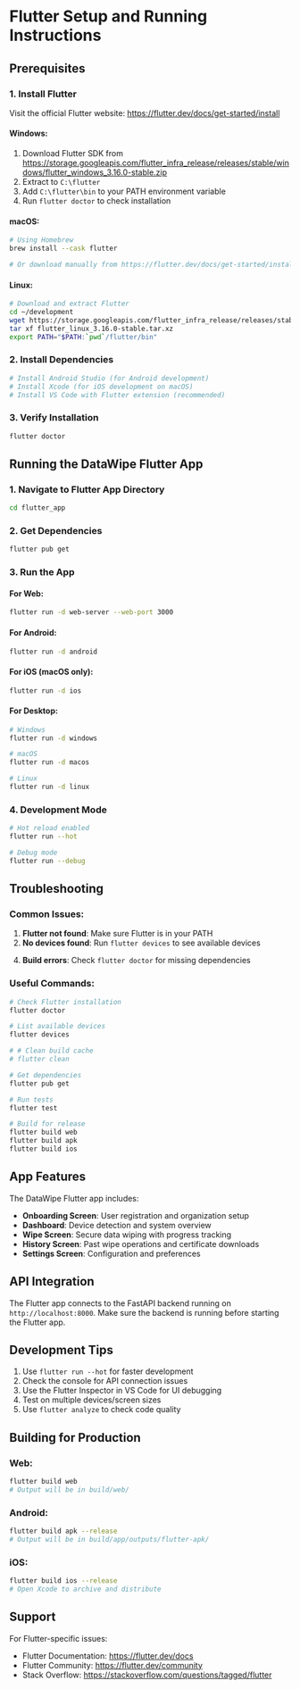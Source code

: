 # Flutter Setup and Running Instructions

## Prerequisites

### 1. Install Flutter
Visit the official Flutter website: https://flutter.dev/docs/get-started/install

#### Windows:
1. Download Flutter SDK from https://storage.googleapis.com/flutter_infra_release/releases/stable/windows/flutter_windows_3.16.0-stable.zip
2. Extract to `C:\flutter`
3. Add `C:\flutter\bin` to your PATH environment variable
4. Run `flutter doctor` to check installation

#### macOS:
```bash
# Using Homebrew
brew install --cask flutter

# Or download manually from https://flutter.dev/docs/get-started/install/macos
```

#### Linux:
```bash
# Download and extract Flutter
cd ~/development
wget https://storage.googleapis.com/flutter_infra_release/releases/stable/linux/flutter_linux_3.16.0-stable.tar.xz
tar xf flutter_linux_3.16.0-stable.tar.xz
export PATH="$PATH:`pwd`/flutter/bin"
```

### 2. Install Dependencies
```bash
# Install Android Studio (for Android development)
# Install Xcode (for iOS development on macOS)
# Install VS Code with Flutter extension (recommended)
```

### 3. Verify Installation
```bash
flutter doctor
```

## Running the DataWipe Flutter App

### 1. Navigate to Flutter App Directory
```bash
cd flutter_app
```

### 2. Get Dependencies
```bash
flutter pub get
```

### 3. Run the App

#### For Web:
```bash
flutter run -d web-server --web-port 3000
```

#### For Android:
```bash
flutter run -d android
```

#### For iOS (macOS only):
```bash
flutter run -d ios
```

#### For Desktop:
```bash
# Windows
flutter run -d windows

# macOS
flutter run -d macos

# Linux
flutter run -d linux
```

### 4. Development Mode
```bash
# Hot reload enabled
flutter run --hot

# Debug mode
flutter run --debug
```

## Troubleshooting

### Common Issues:

1. **Flutter not found**: Make sure Flutter is in your PATH
2. **No devices found**: Run `flutter devices` to see available devices
<!-- 3. **Dependencies issues**: Run `flutter clean && flutter pub get` -->
4. **Build errors**: Check `flutter doctor` for missing dependencies

### Useful Commands:
```bash
# Check Flutter installation
flutter doctor

# List available devices
flutter devices

# # Clean build cache
# flutter clean

# Get dependencies
flutter pub get

# Run tests
flutter test

# Build for release
flutter build web
flutter build apk
flutter build ios
```

## App Features

The DataWipe Flutter app includes:

- **Onboarding Screen**: User registration and organization setup
- **Dashboard**: Device detection and system overview
- **Wipe Screen**: Secure data wiping with progress tracking
- **History Screen**: Past wipe operations and certificate downloads
- **Settings Screen**: Configuration and preferences

## API Integration

The Flutter app connects to the FastAPI backend running on `http://localhost:8000`. Make sure the backend is running before starting the Flutter app.

## Development Tips

1. Use `flutter run --hot` for faster development
2. Check the console for API connection issues
3. Use the Flutter Inspector in VS Code for UI debugging
4. Test on multiple devices/screen sizes
5. Use `flutter analyze` to check code quality

## Building for Production

### Web:
```bash
flutter build web
# Output will be in build/web/
```

### Android:
```bash
flutter build apk --release
# Output will be in build/app/outputs/flutter-apk/
```

### iOS:
```bash
flutter build ios --release
# Open Xcode to archive and distribute
```

## Support

For Flutter-specific issues:
- Flutter Documentation: https://flutter.dev/docs
- Flutter Community: https://flutter.dev/community
- Stack Overflow: https://stackoverflow.com/questions/tagged/flutter
